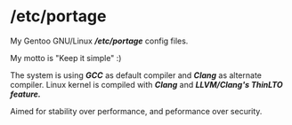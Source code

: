 # /etc/portage
My Gentoo GNU/Linux ***/etc/portage*** config files.

My motto is "Keep it simple" :)

The system is using ***GCC*** as default compiler and ***Clang*** as alternate compiler.
Linux kernel is compiled with ***Clang*** and ***LLVM/Clang's ThinLTO feature.*** 

Aimed for stability over performance, and peformance over security.
